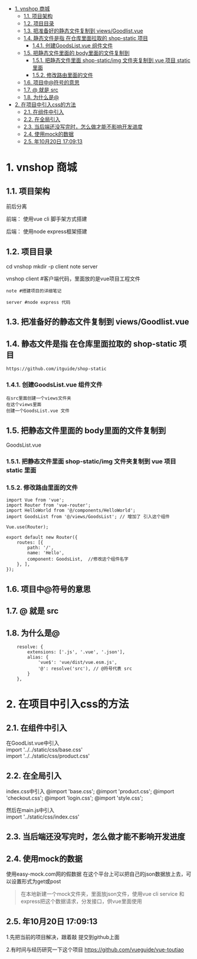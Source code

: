 <!-- TOC -->

- [1. vnshop 商城](#1-vnshop-商城)
    - [1.1. 项目架构](#11-项目架构)
    - [1.2. 项目目录](#12-项目目录)
    - [1.3. 把准备好的静态文件复制到 views/Goodlist.vue](#13-把准备好的静态文件复制到-viewsgoodlistvue)
    - [1.4. 静态文件是指 在仓库里面拉取的 shop-static 项目](#14-静态文件是指-在仓库里面拉取的-shop-static-项目)
        - [1.4.1. 创建GoodsList.vue 组件文件](#141-创建goodslistvue-组件文件)
    - [1.5. 把静态文件里面的 body里面的文件复制到](#15-把静态文件里面的-body里面的文件复制到)
        - [1.5.1. 把静态文件里面 shop-static/img 文件夹复制到 vue 项目 static 里面](#151-把静态文件里面-shop-staticimg-文件夹复制到-vue-项目-static-里面)
        - [1.5.2. 修改路由里面的文件](#152-修改路由里面的文件)
    - [1.6. 项目中@符号的意思](#16-项目中符号的意思)
    - [1.7. @ 就是 src](#17--就是-src)
    - [1.8. 为什么是@](#18-为什么是)
- [2. 在项目中引入css的方法](#2-在项目中引入css的方法)
    - [2.1. 在组件中引入](#21-在组件中引入)
    - [2.2. 在全局引入](#22-在全局引入)
    - [2.3. 当后端还没写完时，怎么做才能不影响开发进度](#23-当后端还没写完时怎么做才能不影响开发进度)
    - [2.4. 使用mock的数据](#24-使用mock的数据)
    - [2.5. 年10月20日 17:09:13](#25-年10月20日-170913)

<!-- /TOC -->
# 1. vnshop 商城

## 1.1. 项目架构
前后分离

前端：
    使用vue cli 脚手架方式搭建

后端：
    使用node express框架搭建


## 1.2. 项目目录
cd vnshop
mkdir -p client note server

vnshop
    client #客户端代码，里面放的是vue项目工程文件

    note #搭建项目的详细笔记
        
    server #node express 代码


## 1.3. 把准备好的静态文件复制到 views/Goodlist.vue

## 1.4. 静态文件是指 在仓库里面拉取的 shop-static 项目
```
https://github.com/itguide/shop-static
```
### 1.4.1. 创建GoodsList.vue 组件文件
    在src里面创建一个views文件夹
    在这个views里面
    创建一个GoodsList.vue 文件


## 1.5. 把静态文件里面的 body里面的文件复制到
GoodsList.vue

<template>
    <div>
        复制的shop-static/views/goodList静态文件里面的body里面的内容
    </div>
</template>
<script>
    export default{

    }
</script>

### 1.5.1. 把静态文件里面 shop-static/img 文件夹复制到 vue 项目 static 里面


### 1.5.2. 修改路由里面的文件
```
import Vue from 'vue';
import Router from 'vue-router';
import HelloWorld from '@/components/HelloWorld';
import GoodsList from '@/views/GoodsList'; // 增加了 引入这个组件

Vue.use(Router);

export default new Router({
    routes: [{
        path: '/',
        name: 'Hello',
        component: GoodsList,  //修改这个组件名字
    }, ],
});
```



## 1.6. 项目中@符号的意思

## 1.7. @ 就是 src
## 1.8. 为什么是@
```
    resolve: {
        extensions: ['.js', '.vue', '.json'],
        alias: {
            'vue$': 'vue/dist/vue.esm.js',
            '@': resolve('src'), // @符号代表 src
        }
    },
```

# 2. 在项目中引入css的方法

## 2.1. 在组件中引入
在GoodList.vue中引入  
import '../../static/css/base.css'  
import '../../static/css/product.css'  

## 2.2. 在全局引入
index.css中引入
@import 'base.css';
@import 'product.css';
@import 'checkout.css';
@import 'login.css';
@import 'style.css';

然后在main.js中引入  
import '../static/css/index.css'


## 2.3. 当后端还没写完时，怎么做才能不影响开发进度

## 2.4. 使用mock的数据
使用easy-mock.com网的假数据
在这个平台上可以把自己的json数据放上去，可以设置形式为get或post

> 在本地新建一个mock文件夹，里面放json文件，使用vue cli service 和 express把这个数据请求，分发接口，供vue里面使用




## 2.5. 年10月20日 17:09:13
1.先把当前的项目解决，跟着敲
提交到github上面

2.有时间与经历研究一下这个项目
https://github.com/vueguide/vue-toutiao
